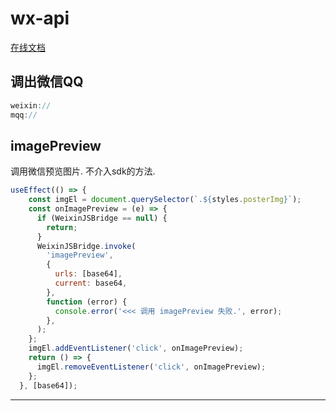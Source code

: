 # wx-api

[在线文档][1]



## 调出微信QQ

```js
weixin://
mqq://
```

## imagePreview

调用微信预览图片. 不介入sdk的方法.

```jsx
useEffect(() => {
    const imgEl = document.querySelector(`.${styles.posterImg}`);
    const onImagePreview = (e) => {
      if (WeixinJSBridge == null) {
        return;
      }
      WeixinJSBridge.invoke(
        'imagePreview',
        {
          urls: [base64],
          current: base64,
        },
        function (error) {
          console.error('<<< 调用 imagePreview 失败.', error);
        },
      );
    };
    imgEl.addEventListener('click', onImagePreview);
    return () => {
      imgEl.removeEventListener('click', onImagePreview);
    };
  }, [base64]);
```





---

[1]: https://developers.weixin.qq.com/miniprogram/dev/api/

